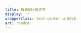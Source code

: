```yaml
---
title: 每日60s看世界
display: ''
wrapperClass: text-center w-80ch
art: random
---
```

<SubNavService />

<newslist />
